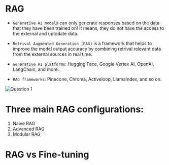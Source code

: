 # RAG

* `Generative AI models` can only generate responses based on the data that they have been trained on! It means, they do not have the access to the external and uptodate data.
  
* `Retrival Augmented Generation (RAG)` is a framework that helps to improve the model output accuracy by combining retrival relevant data from the external sources in real time.

* `Generative AI platforms`: Hugging Face, Google Vertex AI, OpenAI, LangChain, and more.
* `RAG frameworks`: Pinecone, Chroma, Activeloop, LIamaIndex, and so on.


![‎Question ‎1](https://github.com/user-attachments/assets/2f17844b-426a-4589-bca3-9a767857341a)


# Three main RAG configurations:
  1. Naive RAG
  2. Advanced RAG
  3. Modular RAG

# RAG vs Fine-tuning
